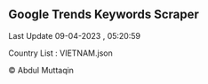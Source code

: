 

## Google Trends Keywords Scraper 
 
Last Update 09-04-2023 , 05:20:59

Country List :
VIETNAM.json



© Abdul Muttaqin 
